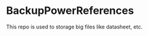 BackupPowerReferences
=====================

This repo is used to storage big files like datasheet, etc.